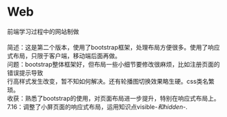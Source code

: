 # Web
前端学习过程中的网站制做<br>
<br>
简述：这是第二个版本，使用了bootstrap框架，处理布局方便很多。使用了响应式布局，只限于客户端，移动端后面再做。<br/>
问题：bootstrap整体框架好，但布局一些小细节要修改很麻烦，比如注册页面的错误提示导致<br>
行高样式发生改变，暂不知如何解决。还有轮播图切换效果略生硬。css类名繁琐。<br>
收获：熟悉了bootstrap的使用，对页面布局进一步提升，特别在响应式布局上。
<br>
7.16：调整了小屏页面的响应式布局，运用知识点visible-*和hidden-*.
